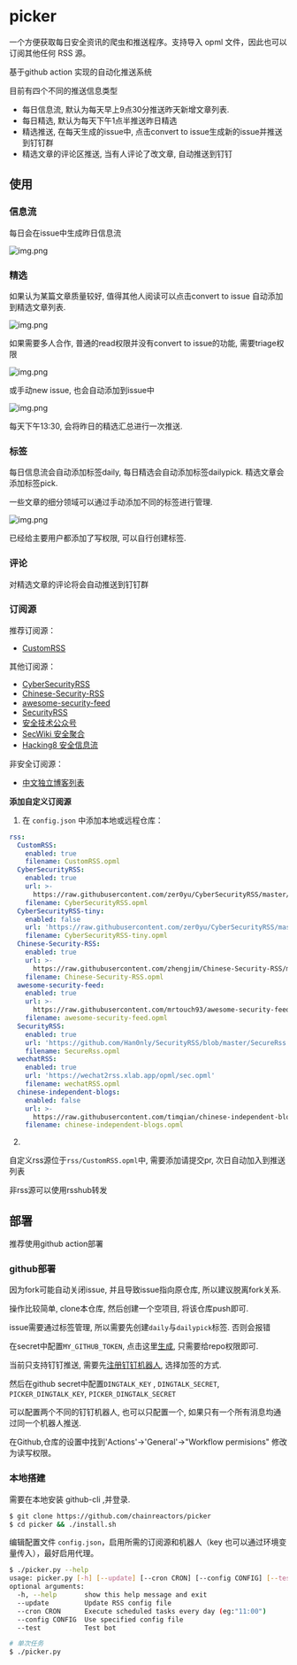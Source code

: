 # picker 

一个方便获取每日安全资讯的爬虫和推送程序。支持导入 opml 文件，因此也可以订阅其他任何 RSS 源。

基于github action 实现的自动化推送系统

目前有四个不同的推送信息类型

* 每日信息流,  默认为每天早上9点30分推送昨天新增文章列表.
* 每日精选, 默认为每天下午1点半推送昨日精选
* 精选推送, 在每天生成的issue中, 点击convert to issue生成新的issue并推送到钉钉群
* 精选文章的评论区推送, 当有人评论了改文章, 自动推送到钉钉

## 使用
### 信息流
每日会在issue中生成昨日信息流

![img.png](img/信息流.png)

### 精选
如果认为某篇文章质量较好, 值得其他人阅读可以点击convert to issue 自动添加到精选文章列表.

![img.png](img/精选.png)

如果需要多人合作, 普通的read权限并没有convert to issue的功能, 需要triage权限

![img.png](img/权限.png)

或手动new issue, 也会自动添加到issue中

![img.png](img/手动添加.png)

每天下午13:30, 会将昨日的精选汇总进行一次推送.

### 标签

每日信息流会自动添加标签daily, 每日精选会自动添加标签dailypick. 精选文章会添加标签pick.

一些文章的细分领域可以通过手动添加不同的标签进行管理.

![img.png](img/标签.png)

已经给主要用户都添加了写权限, 可以自行创建标签.

### 评论

对精选文章的评论将会自动推送到钉钉群

### 订阅源

推荐订阅源：

- [CustomRSS](rss/CustomRSS.opml)

其他订阅源：

- [CyberSecurityRSS](https://github.com/zer0yu/CyberSecurityRSS)
- [Chinese-Security-RSS](https://github.com/zhengjim/Chinese-Security-RSS)
- [awesome-security-feed](https://github.com/mrtouch93/awesome-security-feed)
- [SecurityRSS](https://github.com/Han0nly/SecurityRSS)
- [安全技术公众号](https://github.com/ttttmr/wechat2rss)
- [SecWiki 安全聚合](https://www.sec-wiki.com/opml/index)
- [Hacking8 安全信息流](https://i.hacking8.com/)

非安全订阅源：

- [中文独立博客列表](https://github.com/timqian/chinese-independent-blogs)

**添加自定义订阅源**

1. 在 `config.json` 中添加本地或远程仓库：

```yaml
rss:
  CustomRSS:
    enabled: true
    filename: CustomRSS.opml
  CyberSecurityRSS:
    enabled: true
    url: >-
      https://raw.githubusercontent.com/zer0yu/CyberSecurityRSS/master/CyberSecurityRSS.opml
    filename: CyberSecurityRSS.opml
  CyberSecurityRSS-tiny:
    enabled: false
    url: 'https://raw.githubusercontent.com/zer0yu/CyberSecurityRSS/master/tiny.opml'
    filename: CyberSecurityRSS-tiny.opml
  Chinese-Security-RSS:
    enabled: true
    url: >-
      https://raw.githubusercontent.com/zhengjim/Chinese-Security-RSS/master/Chinese-Security-RSS.opml
    filename: Chinese-Security-RSS.opml
  awesome-security-feed:
    enabled: true
    url: >-
      https://raw.githubusercontent.com/mrtouch93/awesome-security-feed/main/security_feeds.opml
    filename: awesome-security-feed.opml
  SecurityRSS:
    enabled: true
    url: 'https://github.com/Han0nly/SecurityRSS/blob/master/SecureRss.opml'
    filename: SecureRss.opml
  wechatRSS:
    enabled: true
    url: 'https://wechat2rss.xlab.app/opml/sec.opml'
    filename: wechatRSS.opml
  chinese-independent-blogs:
    enabled: false
    url: >-
      https://raw.githubusercontent.com/timqian/chinese-independent-blogs/master/feed.opml
    filename: chinese-independent-blogs.opml
```

2.

自定义rss源位于`rss/CustomRSS.opml`中, 需要添加请提交pr, 次日自动加入到推送列表

非rss源可以使用rsshub转发
## 部署
推荐使用github action部署

### github部署
因为fork可能自动关闭issue, 并且导致issue指向原仓库, 所以建议脱离fork关系. 

操作比较简单, clone本仓库, 然后创建一个空项目, 将该仓库push即可.

issue需要通过标签管理, 所以需要先创建`daily`与`dailypick`标签. 否则会报错

在secret中配置`MY_GITHUB_TOKEN`, 点击这里[生成](https://github.com/settings/tokens/new), 只需要给repo权限即可.

当前只支持钉钉推送, 需要先[注册钉钉机器人](https://open.dingtalk.com/document/robots/custom-robot-access), 选择加签的方式. 

然后在github secret中配置`DINGTALK_KEY` , `DINGTALK_SECRET`, `PICKER_DINGTALK_KEY`, `PICKER_DINGTALK_SECRET`

可以配置两个不同的钉钉机器人, 也可以只配置一个, 如果只有一个所有消息均通过同一个机器人推送.

在Github,仓库的设置中找到'Actions'->'General'->"Workflow permisions" 修改为读写权限。

### 本地搭建
需要在本地安装 github-cli ,并登录.

```sh
$ git clone https://github.com/chainreactors/picker
$ cd picker && ./install.sh
```

编辑配置文件 `config.json`，启用所需的订阅源和机器人（key 也可以通过环境变量传入），最好启用代理。

```sh
$ ./picker.py --help                            
usage: picker.py [-h] [--update] [--cron CRON] [--config CONFIG] [--test]
optional arguments:
  -h, --help       show this help message and exit
  --update         Update RSS config file
  --cron CRON      Execute scheduled tasks every day (eg:"11:00")
  --config CONFIG  Use specified config file
  --test           Test bot

# 单次任务
$ ./picker.py
```
